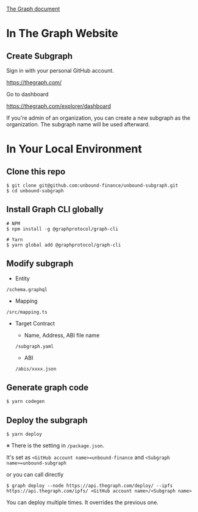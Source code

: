[The Graph document](https://thegraph.com/docs/introduction)

# In The Graph Website

## Create Subgraph

Sign in with your personal GitHub account.

https://thegraph.com/

Go to dashboard

https://thegraph.com/explorer/dashboard

If you're admin of an organization, you can create a new subgraph as the organization. The subgraph name will be used afterward.

# In Your Local Environment

## Clone this repo

```
$ git clone git@github.com:unbound-finance/unbound-subgraph.git
$ cd unbound-subgraph
```

## Install Graph CLI globally
```
# NPM
$ npm install -g @graphprotocol/graph-cli

# Yarn
$ yarn global add @graphprotocol/graph-cli
```

## Modify subgraph

- Entity

 `/schema.graphql`
 
- Mapping

`/src/mapping.ts`

- Target Contract

  - Name, Address, ABI file name
  
  `/subgraph.yaml`
  
  - ABI
  
  `/abis/xxxx.json`

## Generate graph code

```
$ yarn codegen
```

## Deploy the subgraph

```
$ yarn deploy
```

※ There is the setting in `/package.json`.

It's set as `<GitHub account name>=unbound-finance` and `<Subgraph name>=unbound-subgraph`

or you can call directly

```
$ graph deploy --node https://api.thegraph.com/deploy/ --ipfs https://api.thegraph.com/ipfs/ <GitHub account name>/<Subgraph name>
```

You can deploy multiple times. It overrides the previous one.
